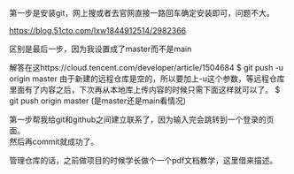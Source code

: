 
第一步是安装git，网上搜或者去官网直接一路回车确定安装即可，问题不大。



https://blog.51cto.com/lxw1844912514/2982366

区别是最后一步，因为我设置成了master而不是main

解答在这https://cloud.tencent.com/developer/article/1504684
$ git push -u origin master
由于新建的远程仓库是空的，所以要加上-u这个参数，等远程仓库里面有了内容之后，下次再从本地库上传内容的时候只需下面这样就可以了。
$ git push origin master
(是master还是main看情况)


第一步帮我给git和github之间建立联系了，因为输入完会跳转到一个登录的页面。  
然后再commit就成功了。

管理仓库的话，之前做项目的时候学长做个一个pdf文档教学，这里借来描述。
